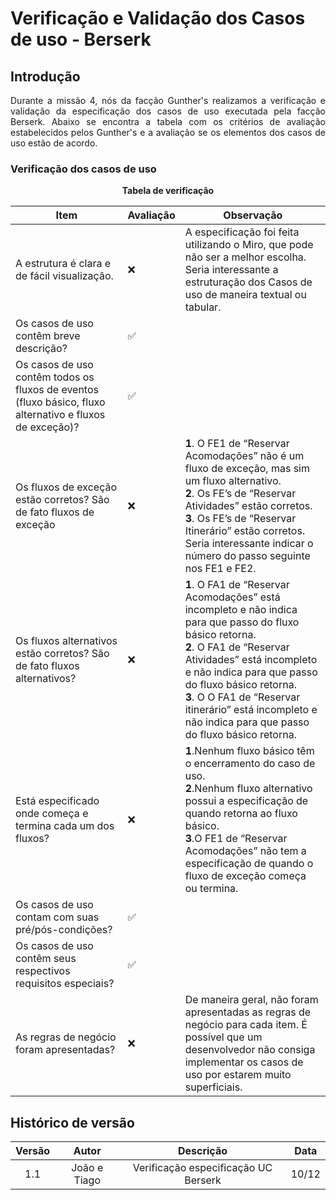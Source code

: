 # Verificação e Validação dos Casos de uso - Berserk

## Introdução
<p align="justify"> Durante a missão 4, nós da facção Gunther's realizamos a verificação e validação da especificação dos casos de uso executada pela facção Berserk. Abaixo se encontra a tabela com os critérios de avaliação estabelecidos pelos Gunther's e a avaliação se os elementos dos casos de uso estão de acordo. </p>

### Verificação dos casos de uso

<center>

**Tabela de verificação**

|Item | Avaliação | Observação|
|-----|-----------|-----------|
| A estrutura é clara e de fácil visualização. |❌| A especificação foi feita utilizando o Miro, que pode não ser a melhor escolha. Seria interessante a estruturação dos Casos de uso de maneira textual ou tabular.|
|Os casos de uso contêm breve descrição? |✅||
| Os casos de uso contêm todos os fluxos de eventos (fluxo básico, fluxo alternativo e fluxos de exceção)? |✅| |
| Os fluxos de exceção estão corretos? São de fato fluxos de exceção |❌| **1**. O FE1 de “Reservar Acomodações” não é um fluxo de exceção, mas sim um fluxo alternativo.<br>  **2**. Os FE’s de “Reservar Atividades” estão corretos.<br> **3**. Os FE’s de “Reservar Itinerário” estão corretos. Seria interessante indicar o número do passo seguinte nos FE1 e FE2. |
| Os fluxos alternativos estão corretos? São de fato fluxos alternativos? |❌|**1**. O FA1 de “Reservar Acomodações” está incompleto e não indica para que passo do fluxo básico retorna.<br> **2**. O FA1 de “Reservar Atividades” está incompleto e não indica para que passo do fluxo básico retorna. <br>**3**. O O FA1 de “Reservar itinerário” está incompleto e não indica para que passo do fluxo básico retorna.|
| Está especificado onde começa e termina cada um dos fluxos? |❌| **1**.Nenhum fluxo básico têm o encerramento do caso de uso. <br> **2**.Nenhum fluxo alternativo possui a especificação de quando retorna ao fluxo básico. <br> **3**.O FE1 de “Reservar Acomodações” não tem a especificação de quando o fluxo de exceção começa ou termina.|
| Os casos de uso contam com suas pré/pós-condições? |✅| |
| Os casos de uso contêm seus respectivos requisitos especiais? |✅| |
| As regras de negócio foram apresentadas? |❌|De maneira geral, não foram apresentadas as regras de negócio para cada item. É possível que um desenvolvedor não consiga implementar os casos de uso por estarem muito superficiais.  |

</center>


## Histórico de versão

| Versão  | Autor| Descrição | Data |
| :---: | :----: | :-------: | :---: |
| 1.1| João e Tiago | Verificação especificação UC Berserk | 10/12 |


